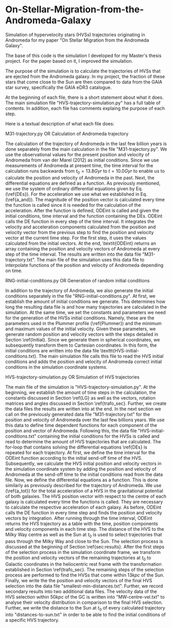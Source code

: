 # On-Stellar-Migration-from-the-Andromeda-Galaxy
Simulation of hypervelocity stars (HVSs) trajectories originating in Andromeda for my paper "On Stellar Migration from the Andromeda Galaxy".

The base of this code is the simulation I developed for my Master's thesis project. For the paper based on it, I improved the simulation.

The purpose of the simulation is to calculate the trajectories of HVSs that are ejected from the Andromeda galaxy. In my project,
the fraction of these stars that come close to the Sun are then compared to data from the GAIA star survey, specifically the GAIA eDR3 catalogue.

At the beginning of each file, there is a short statement about what it does. The main simulation file "HVS-trajectory-simulation.py" has a full table of contents.
In addition, each file has comments explaing the purpose of each step.

Here is a textual description of what each file does:


M31-trajectory.py OR Calculation of Andromeda trajectory

The calculation of the trajectory of Andromeda in the last few billion years is done separately from the main calculation in the file "M31-trajectory.py".
We use the observational values for the present position and velocity of Andromeda from van der Marel (2012) as initial conditions. Since we use 
measurements of Andromeda at present time, the time interval for the calculation runs backwards from $t_0=13.8 Gyr$ to $t=10.0 Gyr$ to enable us to calculate 
the position and velocity of Andromeda in the past.
Next, the differential equations are defined as a function. As previously mentioned, we use the system of ordinary differential equations given by Eq. (\ref{DEs}).
For the acceleration we use what we established in Eq. (\ref{a_and}). The magnitude of the position vector is calculated every time the function is called since 
it is needed for the calculation of the acceleration. After the function is defined, ODEint is called and given the initial conditions, time interval and the 
function containing the DEs. ODEint calls the DE function in every step of the time interval. It integrates the velocity and acceleration components 
calculated from the position and velocity vector from the previous step to find the position and velocity vector at the current time step. For the first step,
it uses the values calculated from the initial vectors.
At the end, \textit{ODEint} returns an array containing the position and velocity vectors of Andromeda at every step of the time interval. The results are written
into the data file "M31-trajectory.txt". The main file of the simulation uses this data file to interpolate functions of the position and velocity of Andromeda 
depending on time.


RNG-initial-conditions.py OR Generation of random initial conditions

In addition to the trajectory of Andromeda, we also generate the initial conditions separately in the file "RNG-initial-conditions.py". At first, we establish
the amount of initial conditions we generate. This determines how long the resulting data file is and how many trajectories are calculated in the simulation.
At the same time, we set the constants and parameters we need for the generation of the HVSs initial conditions. Namely, these are the parameters used in the
Plummer profile (\ref{Plummer}) and the minimum and maximum values of the initial velocity. Given these parameters, we generate random position and velocity
vectors with the steps detailed in Section \ref{Initial}. Since we generate them in spherical coordinates, we subsequently transform them to Cartesian coordinates.
In this form, the initial conditions are written into the data file \texttt{HVS-initial-conditions.txt}. The main simulation file calls this file to read the
HVS initial conditions and adds the position and velocity of Andromeda correct initial conditions in the simulation coordinate systems.


HVS-trajectory-simulation.py OR Simulation of HVS trajectories

The main file of the simulation is "HVS-trajectory-simulation.py". At the beginning, we establish the amount of time steps in the calculation, the constants
discussed in Section \ref{LG} as well as the vectors, rotation matrices and angles discussed in Section \ref{trafo_sec}. Further, we create the data files
the results are written into at the end. In the next section we call on the previously generated data file "M31-trajectory.txt" for the position and
velocity of Andromeda over the last few billions years. We use this data to define time dependent functions for each component of the position and vector of
Andromeda. Following this, the data file "HVS-initial-conditions.txt" containing the initial conditions for the HVSs is called and read to determine
the amount of HVS trajectories that are calculated.
The for-loop that contains solving the differential equations \ref{DEs} is repeated for each trajectory. At first, we define the time interval for
the ODEint function according to the initial send-off time of the HVS.  Subsequently, we calculate the HVS initial position and velocity vectors 
in the simulation coordinate system by adding the position and velocity of Andromeda at the send-off time to the initial conditions read from the data file.
Now, we define the differential equations as a function. This is done similarly as previously described for the trajectory of Andromeda. We use (\ref{a_tot})
for the total acceleration of a HVS in the gravitational potential of both galaxies. The HVS position vector with respect to the centre of each galaxy is
calculated every time the functions is called. They are necessary to calculate the respective acceleration of each galaxy.
As before, ODEint calls the DE function in every time step and finds the position and velocity vectors by integration. After running through the time interval,
ODEint returns the HVS trajectory as a table with the time, position components and velocity components in each time step.
The distance of the HVS to the Milky Way centre as well as the Sun at $t_0$ is used to select trajectories that pass through the Milky Way and close to the Sun.
The selection process is discussed at the beginning of Section \ref{sec:results}. After the first steps of the selection process in the simulation coordinate
frame, we transform the position and velocity vectors of the remaining trajectories at $t_0$ to Galactic coordinates in the heliocentric rest frame with the
transformation established in Section \ref{trafo_sec}. The remaining steps of the selection process are performed to find the HVSs that come within $13 kpc$ of
the Sun.
Finally, we write the the position and velocity vectors of the final HVS selection into the data file "smallest-min-distances.txt". Further, we record secondary
results into two additional data files. The velocity data of the HVS selection within $50 kpc$ of the GC is written into "MW-centre-vel.txt" to analyse their
velocity distribution in comparison to the final HVS selection. Further, we write the distance to the Sun at $t_0$ of every calculated trajectory into 
"distances-to-sun.txt" in order to be able to find the initial conditions of a specific HVS trajectory.

